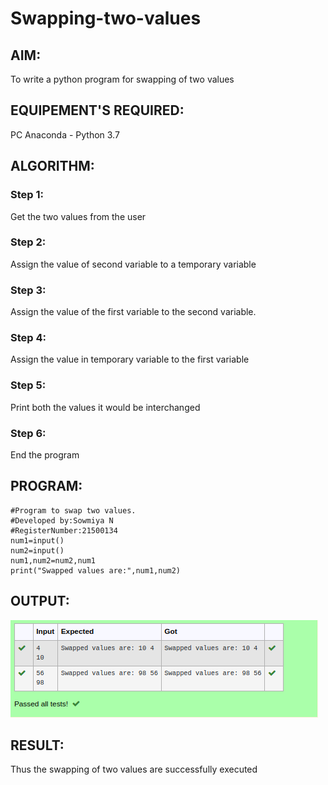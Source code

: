 # Swapping-two-values
## AIM:
To write a python program for swapping of two values
## EQUIPEMENT'S REQUIRED: 
PC
Anaconda - Python 3.7
## ALGORITHM: 
### Step 1:
Get the two values from the user
### Step 2: 
Assign the value of second variable to a temporary variable 
### Step 3: 
Assign the value of the first variable to the second variable.
### Step 4:  
Assign the value in temporary variable to the first variable
### Step 5: 
Print both the values it would be interchanged
### Step 6: 
End the program
## PROGRAM:
```
#Program to swap two values.
#Developed by:Sowmiya N 
#RegisterNumber:21500134
num1=input()
num2=input()
num1,num2=num2,num1
print("Swapped values are:",num1,num2)
```

## OUTPUT:

![output](./exercise01.png)

## RESULT:
Thus the swapping of two values are successfully executed



